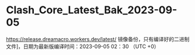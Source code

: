 # Clash_Core_Latest_Bak_2023-09-05
https://release.dreamacro.workers.dev/latest/
镜像备份，只有编译好的二进制文件]，日期为最新版编译时间：2023-09-05 02：30 （UTC +0）
